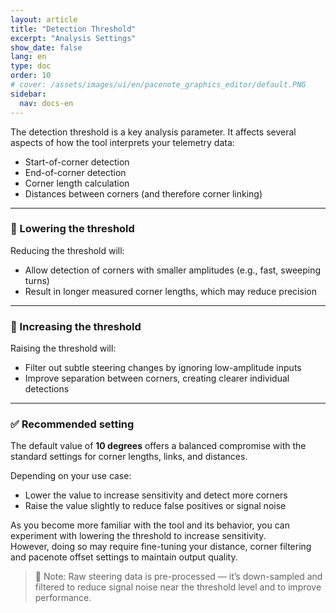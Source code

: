 ```yaml
---
layout: article
title: "Detection Threshold"
excerpt: "Analysis Settings"
show_date: false
lang: en
type: doc
order: 10
# cover: /assets/images/ui/en/pacenote_graphics_editor/default.PNG
sidebar:
  nav: docs-en
---
```


The detection threshold is a key analysis parameter. It affects several aspects of how the tool interprets your telemetry data:

- Start-of-corner detection  
- End-of-corner detection  
- Corner length calculation  
- Distances between corners (and therefore corner linking)

---

### 🔽 Lowering the threshold

Reducing the threshold will:

- Allow detection of corners with smaller amplitudes (e.g., fast, sweeping turns)
- Result in longer measured corner lengths, which may reduce precision

---

### 🔼 Increasing the threshold

Raising the threshold will:

- Filter out subtle steering changes by ignoring low-amplitude inputs
- Improve separation between corners, creating clearer individual detections

---

### ✅ Recommended setting

The default value of **10 degrees** offers a balanced compromise with the standard settings for corner lengths, links, and distances.

Depending on your use case:

- Lower the value to increase sensitivity and detect more corners
- Raise the value slightly to reduce false positives or signal noise

As you become more familiar with the tool and its behavior, you can experiment with lowering the threshold to increase sensitivity.  
However, doing so may require fine-tuning your distance, corner filtering and pacenote offset settings to maintain output quality.

> 📌 Note: Raw steering data is pre-processed — it’s down-sampled and filtered to reduce signal noise near the threshold level and to improve performance.
